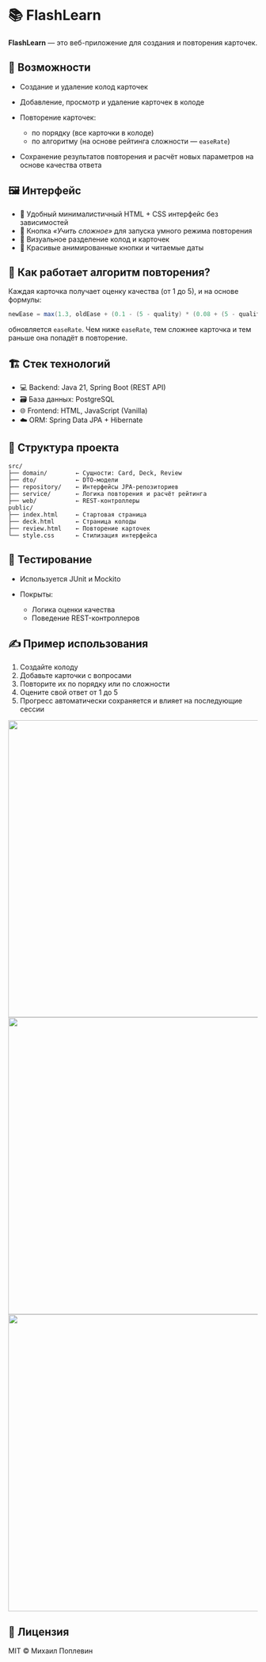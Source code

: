# 📚 FlashLearn

**FlashLearn** — это веб-приложение для создания и повторения карточек.

## 🚀 Возможности

* Создание и удаление колод карточек
* Добавление, просмотр и удаление карточек в колоде
* Повторение карточек:

  * по порядку (все карточки в колоде)
  * по алгоритму (на основе рейтинга сложности — `easeRate`)
* Сохранение результатов повторения и расчёт новых параметров на основе качества ответа

## 🖼️ Интерфейс

* 🔹 Удобный минималистичный HTML + CSS интерфейс без зависимостей
* 🔹 Кнопка *«Учить сложное»* для запуска умного режима повторения
* 🔹 Визуальное разделение колод и карточек
* 🔹 Красивые анимированные кнопки и читаемые даты

## 🧠 Как работает алгоритм повторения?

Каждая карточка получает оценку качества (от 1 до 5), и на основе формулы:

```java
newEase = max(1.3, oldEase + (0.1 - (5 - quality) * (0.08 + (5 - quality) * 0.02)))
```

обновляется `easeRate`. Чем ниже `easeRate`, тем сложнее карточка и тем раньше она попадёт в повторение.

## 🏗️ Стек технологий

* 💻 Backend: Java 21, Spring Boot (REST API)
* 🗃️ База данных: PostgreSQL
* 🌐 Frontend: HTML, JavaScript (Vanilla)
* ☁️ ORM: Spring Data JPA + Hibernate

## 📂 Структура проекта

```
src/
├── domain/        ← Сущности: Card, Deck, Review
├── dto/           ← DTO-модели
├── repository/    ← Интерфейсы JPA-репозиториев
├── service/       ← Логика повторения и расчёт рейтинга
├── web/           ← REST-контроллеры
public/
├── index.html     ← Стартовая страница
├── deck.html      ← Страница колоды
├── review.html    ← Повторение карточек
└── style.css      ← Стилизация интерфейса
```

## 🧪 Тестирование

* Используется JUnit и Mockito
* Покрыты:

  * Логика оценки качества
  * Поведение REST-контроллеров

## ✍️ Пример использования

1. Создайте колоду
2. Добавьте карточки с вопросами
3. Повторите их по порядку или по сложности
4. Оцените свой ответ от 1 до 5
5. Прогресс автоматически сохраняется и влияет на последующие сессии

<image src="readmepics/main_page.png" width="600">
<image src="readmepics/deck_page.png" width="600">
<image src="readmepics/study_page.png" width="600">

## 📘 Лицензия

MIT © Михаил Поплевин

